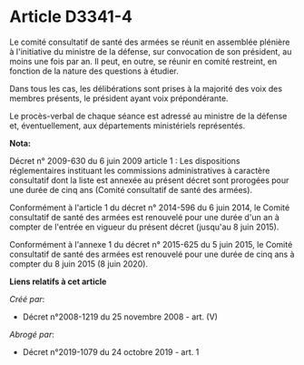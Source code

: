 # Article D3341-4

Le comité consultatif de santé des armées se réunit en assemblée plénière à l'initiative du ministre de la défense, sur
convocation de son président, au moins une fois par an. Il peut, en outre, se réunir en comité restreint, en fonction de la
nature des questions à étudier.

Dans tous les cas, les délibérations sont prises à la majorité des voix des membres présents, le président ayant voix
prépondérante.

Le procès-verbal de chaque séance est adressé au ministre de la défense et, éventuellement, aux départements ministériels
représentés.

**Nota:**

Décret n° 2009-630 du 6 juin 2009 article 1 : Les dispositions réglementaires instituant les commissions administratives à
caractère consultatif dont la liste est annexée au présent décret sont prorogées pour une durée de cinq ans (Comité
consultatif de santé des armées).

Conformément à l'article 1 du décret n° 2014-596 du 6 juin 2014, le Comité consultatif de santé des armées est renouvelé pour
une durée d'un an à compter de l'entrée en vigueur du présent décret (jusqu'au 8 juin 2015).

Conformément à l'annexe 1 du décret n° 2015-625 du 5 juin 2015, le Comité consultatif de santé des armées est renouvelé pour
une durée de cinq ans à compter du 8 juin 2015 (8 juin 2020).

**Liens relatifs à cet article**

_Créé par_:

  - Décret n°2008-1219 du 25 novembre 2008 - art. (V)

_Abrogé par_:

  - Décret n°2019-1079 du 24 octobre 2019 - art. 1
